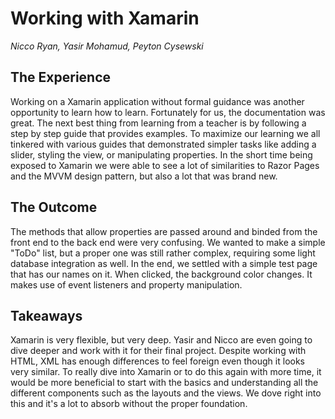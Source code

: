 # Working with Xamarin
*Nicco Ryan, Yasir Mohamud, Peyton Cysewski*

## The Experience
Working on a Xamarin application without formal guidance was another opportunity to learn how to learn. Fortunately for us, the documentation was great. The  next best thing from learning from a teacher is by following a step by step guide that provides examples. To maximize our learning we all tinkered with various guides that demonstrated simpler tasks like adding a slider, styling the view, or manipulating properties. In the short time being exposed to Xamarin we were able to see a lot of similarities to Razor Pages and the MVVM design pattern, but also a lot that was brand new.

## The Outcome
The methods that allow properties are passed around and binded from the front end to the back end were very confusing. We wanted to make a simple "ToDo" list, but a proper one was still rather complex, requiring some light database integration as well. In the end, we settled with a simple test page that has our names on it. When clicked, the background color changes. It makes use of event listeners and property manipulation.

## Takeaways
Xamarin is very flexible, but very deep. Yasir and Nicco are even going to dive deeper and work with it for their final project. Despite working with HTML, XML has enough differences to feel foreign even though it looks very similar. To really dive into Xamarin or to do this again with more time, it would be more beneficial to start with the basics and understanding all the different components such as the layouts and the views. We dove right into this and it's a lot to absorb without the proper foundation.
